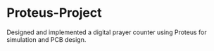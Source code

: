 # Proteus-Project
Designed and implemented a digital prayer counter using Proteus for simulation and PCB design. 
